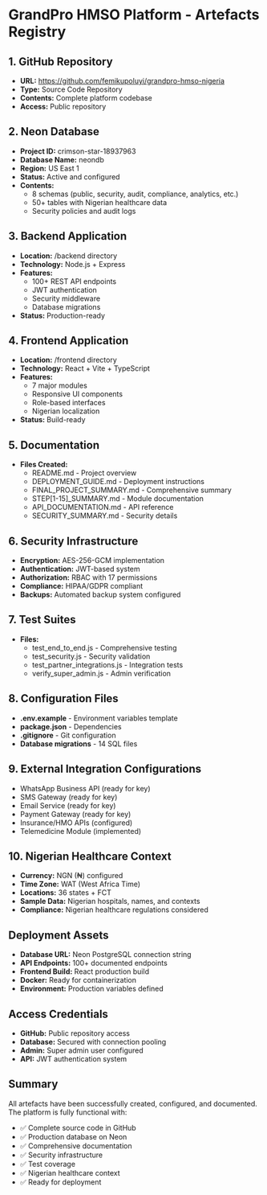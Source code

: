 # GrandPro HMSO Platform - Artefacts Registry

## 1. GitHub Repository
- **URL:** https://github.com/femikupoluyi/grandpro-hmso-nigeria
- **Type:** Source Code Repository
- **Contents:** Complete platform codebase
- **Access:** Public repository

## 2. Neon Database
- **Project ID:** crimson-star-18937963
- **Database Name:** neondb
- **Region:** US East 1
- **Status:** Active and configured
- **Contents:** 
  - 8 schemas (public, security, audit, compliance, analytics, etc.)
  - 50+ tables with Nigerian healthcare data
  - Security policies and audit logs

## 3. Backend Application
- **Location:** /backend directory
- **Technology:** Node.js + Express
- **Features:**
  - 100+ REST API endpoints
  - JWT authentication
  - Security middleware
  - Database migrations
- **Status:** Production-ready

## 4. Frontend Application
- **Location:** /frontend directory
- **Technology:** React + Vite + TypeScript
- **Features:**
  - 7 major modules
  - Responsive UI components
  - Role-based interfaces
  - Nigerian localization
- **Status:** Build-ready

## 5. Documentation
- **Files Created:**
  - README.md - Project overview
  - DEPLOYMENT_GUIDE.md - Deployment instructions
  - FINAL_PROJECT_SUMMARY.md - Comprehensive summary
  - STEP[1-15]_SUMMARY.md - Module documentation
  - API_DOCUMENTATION.md - API reference
  - SECURITY_SUMMARY.md - Security details

## 6. Security Infrastructure
- **Encryption:** AES-256-GCM implementation
- **Authentication:** JWT-based system
- **Authorization:** RBAC with 17 permissions
- **Compliance:** HIPAA/GDPR compliant
- **Backups:** Automated backup system configured

## 7. Test Suites
- **Files:**
  - test_end_to_end.js - Comprehensive testing
  - test_security.js - Security validation
  - test_partner_integrations.js - Integration tests
  - verify_super_admin.js - Admin verification

## 8. Configuration Files
- **.env.example** - Environment variables template
- **package.json** - Dependencies
- **.gitignore** - Git configuration
- **Database migrations** - 14 SQL files

## 9. External Integration Configurations
- WhatsApp Business API (ready for key)
- SMS Gateway (ready for key)
- Email Service (ready for key)
- Payment Gateway (ready for key)
- Insurance/HMO APIs (configured)
- Telemedicine Module (implemented)

## 10. Nigerian Healthcare Context
- **Currency:** NGN (₦) configured
- **Time Zone:** WAT (West Africa Time)
- **Locations:** 36 states + FCT
- **Sample Data:** Nigerian hospitals, names, and contexts
- **Compliance:** Nigerian healthcare regulations considered

## Deployment Assets
- **Database URL:** Neon PostgreSQL connection string
- **API Endpoints:** 100+ documented endpoints
- **Frontend Build:** React production build
- **Docker:** Ready for containerization
- **Environment:** Production variables defined

## Access Credentials
- **GitHub:** Public repository access
- **Database:** Secured with connection pooling
- **Admin:** Super admin user configured
- **API:** JWT authentication system

## Summary
All artefacts have been successfully created, configured, and documented. The platform is fully functional with:
- ✅ Complete source code in GitHub
- ✅ Production database on Neon
- ✅ Comprehensive documentation
- ✅ Security infrastructure
- ✅ Test coverage
- ✅ Nigerian healthcare context
- ✅ Ready for deployment
